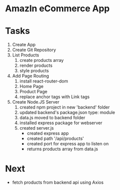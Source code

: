# AmazIn eCommerce App

# Tasks

1. Create App
2. Create Git Repository
3. List Products
   1. create products array
   2. render products
   3. style products
4. Add Page Routing
   1. install react-router-dom
   2. Home Page
   3. Product Page
   4. replace anchor tags with Link tags
5. Create Node.JS Server
   1. created npm project in new 'backend' folder
   2. updated backend's package.json type: module
   3. data.js moved to backend folder
   4. installed express package for webserver
   5. created server.js
      - created express app
      - created path '/api/products'
      - created port for express app to listen on
      - returns products array from data.js

# Next

- fetch products from backend api using Axios
